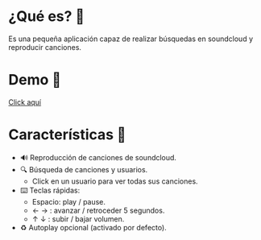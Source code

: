 
# ¿Qué es? 🌌

Es una pequeña aplicación capaz de realizar búsquedas en soundcloud y reproducir canciones.

# Demo 🚀

[Click aquí](https://icaruk.github.io/sonidoNube/)

# Características 📃

- 🔊 Reproducción de canciones de soundcloud.
- 🔍 Búsqueda de canciones y usuarios.
    - Click en un usuario para ver todas sus canciones.
- ⌨️ Teclas rápidas:
    - Espacio: play / pause.
	- ← → : avanzar / retroceder 5 segundos.
	- ↑ ↓ : subir / bajar volumen.
- ♻️ Autoplay opcional (activado por defecto).